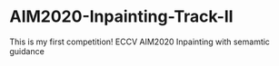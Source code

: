 # AIM2020-Inpainting-Track-II
This is my first competition! ECCV AIM2020 Inpainting with semamtic guidance
